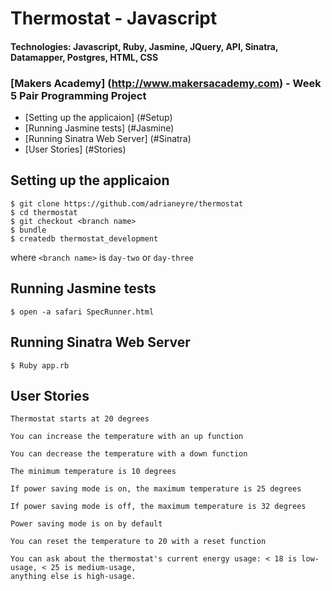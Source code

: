 # Thermostat - Javascript
#### Technologies: Javascript, Ruby, Jasmine, JQuery, API, Sinatra, Datamapper, Postgres, HTML, CSS

### [Makers Academy] (http://www.makersacademy.com) - Week 5 Pair Programming Project

* [Setting up the applicaion] (#Setup)
* [Running Jasmine tests] (#Jasmine)
* [Running Sinatra Web Server] (#Sinatra)
* [User Stories] (#Stories)

## <a name="Setup">Setting up the applicaion</a>
```shell
$ git clone https://github.com/adrianeyre/thermostat
$ cd thermostat
$ git checkout <branch name>
$ bundle
$ createdb thermostat_development
```
where `<branch name>` is `day-two` or `day-three`

## <a name="Jasmine">Running Jasmine tests</a>
```shell
$ open -a safari SpecRunner.html
```

## <a name="Sinatra">Running Sinatra Web Server</a>
```shell
$ Ruby app.rb
```

## <a name="Stories">User Stories</a>
```
Thermostat starts at 20 degrees

You can increase the temperature with an up function

You can decrease the temperature with a down function

The minimum temperature is 10 degrees

If power saving mode is on, the maximum temperature is 25 degrees

If power saving mode is off, the maximum temperature is 32 degrees

Power saving mode is on by default

You can reset the temperature to 20 with a reset function

You can ask about the thermostat's current energy usage: < 18 is low-usage, < 25 is medium-usage,
anything else is high-usage.
```

